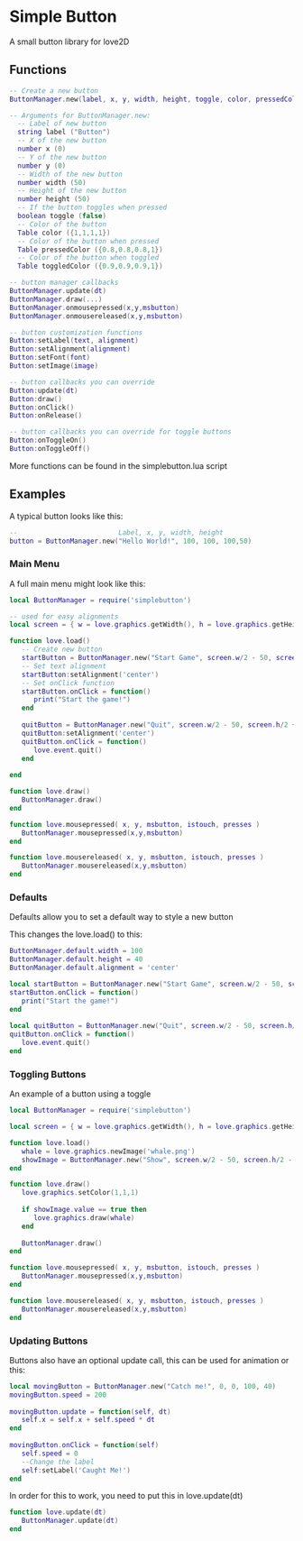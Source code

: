 # Simple Button

A small button library for love2D

## Functions

```lua 
-- Create a new button
ButtonManager.new(label, x, y, width, height, toggle, color, pressedColor, toggledColor) 

-- Arguments for ButtonManager.new:
  -- Label of new button
  string label ("Button")
  -- X of the new button
  number x (0)
  -- Y of the new button
  number y (0)
  -- Width of the new button
  number width (50)
  -- Height of the new button
  number height (50)
  -- If the button toggles when pressed
  boolean toggle (false)
  -- Color of the button
  Table color ({1,1,1,1})
  -- Color of the button when pressed
  Table pressedColor ({0.8,0.8,0.8,1})
  -- Color of the button when toggled
  Table toggledColor ({0.9,0.9,0.9,1})

-- button manager callbacks
ButtonManager.update(dt)
ButtonManager.draw(...)
ButtonManager.onmousepressed(x,y,msbutton)
ButtonManager.onmousereleased(x,y,msbutton)

-- button customization functions
Button:setLabel(text, alignment)
Button:setAlignment(alignment)
Button:setFont(font)
Button:setImage(image)

-- button callbacks you can override
Button:update(dt)
Button:draw()
Button:onClick()
Button:onRelease()

-- button callbacks you can override for toggle buttons
Button:onToggleOn()
Button:onToggleOff()
```

More functions can be found in the simplebutton.lua script

## Examples

A typical button looks like this:

```lua
--                         Label, x, y, width, height
button = ButtonManager.new("Hello World!", 100, 100, 100,50)
```

### Main Menu
A full main menu might look like this:

```lua
local ButtonManager = require('simplebutton')

-- used for easy alignments
local screen = { w = love.graphics.getWidth(), h = love.graphics.getHeight() }

function love.load()
   -- Create new button
   startButton = ButtonManager.new("Start Game", screen.w/2 - 50, screen.h/2 - 20, 100, 40)
   -- Set text alignment
   startButton:setAlignment('center')
   -- Set onClick function
   startButton.onClick = function()
      print("Start the game!")
   end
	
   quitButton = ButtonManager.new("Quit", screen.w/2 - 50, screen.h/2 + 30, 100, 40)
   quitButton:setAlignment('center')
   quitButton.onClick = function()
      love.event.quit()
   end
	
end

function love.draw()
   ButtonManager.draw()
end

function love.mousepressed( x, y, msbutton, istouch, presses )
   ButtonManager.mousepressed(x,y,msbutton)
end

function love.mousereleased( x, y, msbutton, istouch, presses )
   ButtonManager.mousereleased(x,y,msbutton)
end
```

### Defaults
Defaults allow you to set a default way to style a new button

This changes the love.load() to this:

```lua
ButtonManager.default.width = 100
ButtonManager.default.height = 40
ButtonManager.default.alignment = 'center'

local startButton = ButtonManager.new("Start Game", screen.w/2 - 50, screen.h/2 - 20)
startButton.onClick = function()
   print("Start the game!")
end
 
local quitButton = ButtonManager.new("Quit", screen.w/2 - 50, screen.h/2 + 30)
quitButton.onClick = function()
   love.event.quit()
end
```

### Toggling Buttons
An example of a button using a toggle

```lua
local ButtonManager = require('simplebutton')

local screen = { w = love.graphics.getWidth(), h = love.graphics.getHeight() }

function love.load()
   whale = love.graphics.newImage('whale.png')
   showImage = ButtonManager.new("Show", screen.w/2 - 50, screen.h/2 - 20, 100, 40, true)
end

function love.draw()
   love.graphics.setColor(1,1,1)
	
   if showImage.value == true then
      love.graphics.draw(whale)
   end
   
   ButtonManager.draw()
end

function love.mousepressed( x, y, msbutton, istouch, presses )
   ButtonManager.mousepressed(x,y,msbutton)
end

function love.mousereleased( x, y, msbutton, istouch, presses )
   ButtonManager.mousereleased(x,y,msbutton)
end
```

### Updating Buttons
Buttons also have an optional update call, this can be used for animation or this:

```lua
local movingButton = ButtonManager.new("Catch me!", 0, 0, 100, 40)
movingButton.speed = 200
 
movingButton.update = function(self, dt)
   self.x = self.x + self.speed * dt
end
 
movingButton.onClick = function(self)
   self.speed = 0
   --Change the label
   self:setLabel('Caught Me!')
end
```

In order for this to work, you need to put this in love.update(dt)

```lua
function love.update(dt)
   ButtonManager.update(dt)
end
```
